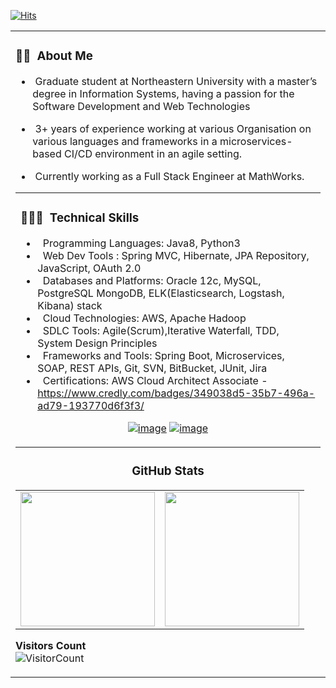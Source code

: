 
[![Hits](https://hits.seeyoufarm.com/api/count/incr/badge.svg?url=https%3A%2F%2Fgithub.com%2Frohit-khokle&count_bg=%2379C83D&title_bg=%23555555&icon=&icon_color=%23E7E7E7&title=hits&edge_flat=false)](https://hits.seeyoufarm.com)

<table width="200%"> 
  <tr>
    <td> <h3> 👨🏻‍ &nbsp;About Me </h3>


- &nbsp;Graduate student at Northeastern University with a master’s degree in Information Systems, 
       having a passion for the Software Development and Web Technologies 

- &nbsp;3+ years of experience working at various Organisation on various languages and 
        frameworks in a microservices-based CI/CD environment in an agile setting. 

- &nbsp;Currently working as a Full Stack Engineer at MathWorks.

<table width="100%"> 
  <tr>
    <td> <h3> 👨🏻‍💻 &nbsp;Technical Skills </h3>

- &nbsp; Programming Languages: Java8, Python3
- &nbsp; Web Dev Tools : Spring MVC, Hibernate, JPA Repository, 
      JavaScript, OAuth 2.0
- &nbsp; Databases and Platforms: 
Oracle 12c, MySQL, PostgreSQL MongoDB, ELK(Elasticsearch, Logstash, Kibana) stack
- &nbsp; Cloud Technologies: AWS, Apache Hadoop
- &nbsp; SDLC Tools: Agile(Scrum),Iterative Waterfall, TDD, System Design Principles
- &nbsp; Frameworks and Tools: Spring Boot, Microservices, SOAP, REST APIs, Git, SVN, BitBucket, JUnit, Jira
- &nbsp; Certifications: AWS Cloud Architect Associate - https://www.credly.com/badges/349038d5-35b7-496a-ad79-193770d6f3f3/
      
      
<div align="center">

[![image](https://img.shields.io/badge/LinkedIn-0077B5?style=for-the-badge&logo=linkedin&logoColor=white)](https://www.linkedin.com/in/rohitkhokle/)
[![image](https://img.shields.io/badge/Gmail-D14836?style=for-the-badge&logo=gmail&logoColor=white)](mailto:rohitmkhokle@gmail.com)
  
</div>


</td>
  </tr>
</table>
<h3 align="center">  GitHub Stats</h3>
<table width="100%"> 
  <tr>
    <td><img height="215em" src="https://github-readme-stats-eight-theta.vercel.app/api?username=rohit-khokle&theme=vue&show_icons=true&include_all_commits=true&count_private=true"/></td>
    <td><img height="215em" src="https://github-readme-stats-eight-theta.vercel.app/api/top-langs/?username=rohit-khokle&theme=vue&layout=compact&exclude_lang=r"/></td>
  </tr>
</table>

**Visitors Count**  
![VisitorCount](https://profile-counter.glitch.me/{syedareehaquasar}/count.svg)
<!-- https://cdn4.iconfinder.com/data/icons/logos-and-brands/512/189_Kaggle_logo_logos-512 -->

